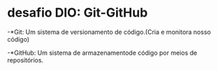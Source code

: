 # desafio DIO: Git-GitHub

-*Git: Um sistema de versionamento de código.(Cria e monitora nosso código)

-*GitHub: Um sistema de armazenamentode código por meios de repositórios.

